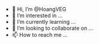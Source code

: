 - 👋 Hi, I’m @HoangVEG
- 👀 I’m interested in ...
- 🌱 I’m currently learning ...
- 💞️ I’m looking to collaborate on ...
- 📫 How to reach me ...

<!---
HoangVEG/HoangVEG is a ✨ special ✨ repository because its `README.md` (this file) appears on your GitHub profile.
You can click the Preview link to take a look at your changes.
--->
